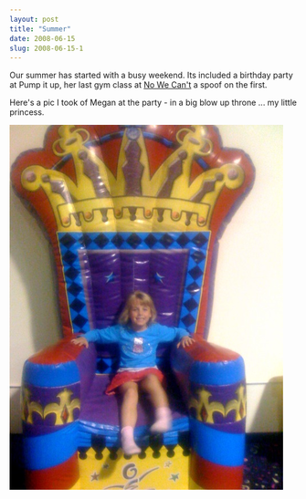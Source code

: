 ```yaml
---
layout: post
title: "Summer"
date: 2008-06-15
slug: 2008-06-15-1
---
```


Our summer has started with a busy weekend.  Its included a birthday party at Pump it up, her last gym class at  [No We Can&apos;t](http://www.youtube.com/watch?v=gI7WwY4a9ro)  a spoof on the first.

Here&apos;s a pic I took of Megan at the party - in a big blow up throne ... my little princess.<br />


 ![](/images/assets/Princessmegan.jpg) 
 
